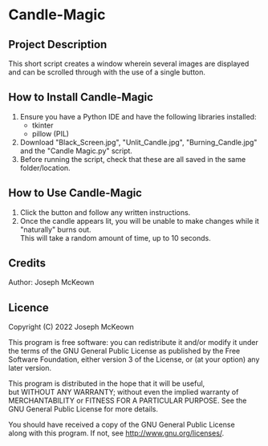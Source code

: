 # Candle-Magic

## Project Description
This short script creates a window wherein several images are displayed and can be scrolled through with the use of a single button.

## How to Install Candle-Magic
1. Ensure you have a Python IDE and have the following libraries installed:
      - tkinter
      - pillow (PIL)
2. Download "Black_Screen.jpg", "Unlit_Candle.jpg", "Burning_Candle.jpg" and the "Candle Magic.py" script.
3. Before running the script, check that these are all saved in the same folder/location.

## How to Use Candle-Magic
1. Click the button and follow any written instructions.
2. Once the candle appears lit, you will be unable to make changes while it "naturally" burns out.  
This will take a random amount of time, up to 10 seconds.

## Credits
Author: Joseph McKeown  

## Licence

Copyright (C) 2022 Joseph McKeown

This program is free software: you can redistribute it and/or modify
it under the terms of the GNU General Public License as published by
the Free Software Foundation, either version 3 of the License, or
(at your option) any later version.

This program is distributed in the hope that it will be useful,      
but WITHOUT ANY WARRANTY; without even the implied warranty of       
MERCHANTABILITY or FITNESS FOR A PARTICULAR PURPOSE.  See the        
GNU General Public License for more details.                         
                                                                     
You should have received a copy of the GNU General Public License    
along with this program.  If not, see <http://www.gnu.org/licenses/>.
